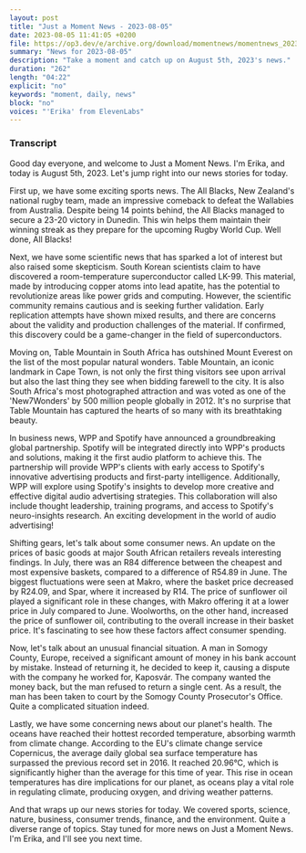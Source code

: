 ```yaml
---
layout: post
title: "Just a Moment News - 2023-08-05"
date: 2023-08-05 11:41:05 +0200
file: https://op3.dev/e/archive.org/download/momentnews/momentnews_2023-08-05.mp3
summary: "News for 2023-08-05"
description: "Take a moment and catch up on August 5th, 2023's news."
duration: "262"
length: "04:22"
explicit: "no"
keywords: "moment, daily, news"
block: "no"
voices: "'Erika' from ElevenLabs"
---
```


### Transcript

Good day everyone, and welcome to Just a Moment News. I'm Erika, and today is August 5th, 2023. Let's jump right into our news stories for today.

First up, we have some exciting sports news. The All Blacks, New Zealand's national rugby team, made an impressive comeback to defeat the Wallabies from Australia. Despite being 14 points behind, the All Blacks managed to secure a 23-20 victory in Dunedin. This win helps them maintain their winning streak as they prepare for the upcoming Rugby World Cup. Well done, All Blacks!

Next, we have some scientific news that has sparked a lot of interest but also raised some skepticism. South Korean scientists claim to have discovered a room-temperature superconductor called LK-99. This material, made by introducing copper atoms into lead apatite, has the potential to revolutionize areas like power grids and computing. However, the scientific community remains cautious and is seeking further validation. Early replication attempts have shown mixed results, and there are concerns about the validity and production challenges of the material. If confirmed, this discovery could be a game-changer in the field of superconductors.

Moving on, Table Mountain in South Africa has outshined Mount Everest on the list of the most popular natural wonders. Table Mountain, an iconic landmark in Cape Town, is not only the first thing visitors see upon arrival but also the last thing they see when bidding farewell to the city. It is also South Africa's most photographed attraction and was voted as one of the 'New7Wonders' by 500 million people globally in 2012. It's no surprise that Table Mountain has captured the hearts of so many with its breathtaking beauty.

In business news, WPP and Spotify have announced a groundbreaking global partnership. Spotify will be integrated directly into WPP's products and solutions, making it the first audio platform to achieve this. The partnership will provide WPP's clients with early access to Spotify's innovative advertising products and first-party intelligence. Additionally, WPP will explore using Spotify's insights to develop more creative and effective digital audio advertising strategies. This collaboration will also include thought leadership, training programs, and access to Spotify's neuro-insights research. An exciting development in the world of audio advertising!

Shifting gears, let's talk about some consumer news. An update on the prices of basic goods at major South African retailers reveals interesting findings. In July, there was an R84 difference between the cheapest and most expensive baskets, compared to a difference of R54.89 in June. The biggest fluctuations were seen at Makro, where the basket price decreased by R24.09, and Spar, where it increased by R14. The price of sunflower oil played a significant role in these changes, with Makro offering it at a lower price in July compared to June. Woolworths, on the other hand, increased the price of sunflower oil, contributing to the overall increase in their basket price. It's fascinating to see how these factors affect consumer spending.

Now, let's talk about an unusual financial situation. A man in Somogy County, Europe, received a significant amount of money in his bank account by mistake. Instead of returning it, he decided to keep it, causing a dispute with the company he worked for, Kaposvár. The company wanted the money back, but the man refused to return a single cent. As a result, the man has been taken to court by the Somogy County Prosecutor's Office. Quite a complicated situation indeed.

Lastly, we have some concerning news about our planet's health. The oceans have reached their hottest recorded temperature, absorbing warmth from climate change. According to the EU's climate change service Copernicus, the average daily global sea surface temperature has surpassed the previous record set in 2016. It reached 20.96°C, which is significantly higher than the average for this time of year. This rise in ocean temperatures has dire implications for our planet, as oceans play a vital role in regulating climate, producing oxygen, and driving weather patterns.

And that wraps up our news stories for today. We covered sports, science, nature, business, consumer trends, finance, and the environment. Quite a diverse range of topics. Stay tuned for more news on Just a Moment News. I'm Erika, and I'll see you next time.
